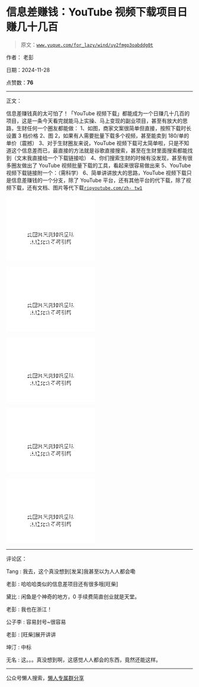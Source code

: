# 信息差赚钱：YouTube 视频下载项目日赚几十几百

> 原文：[`www.yuque.com/for_lazy/wind/uy2fmgp3oabddg0t`](https://www.yuque.com/for_lazy/wind/uy2fmgp3oabddg0t)

作者： 老彭

日期：2024-11-28

点赞数：**76**

* * *

正文：

信息差赚钱真的太可怕了！「YouTube 视频下载」都能成为一个日赚几十几百的项目，这是一条今天看完就能马上实操、马上变现的副业项目，甚至有放大的思路，生财任何一个圈友都能做：
1、如图，商家文案很简单但直接，按照下载时长设置 3 档价格 2、图 2，如果有人需要批量下载多个视频，甚至能卖到 180/单的单价（震撼）
3、对于生财圈友来说，YouTube 视频下载可太简单啦，只是不知道这个信息差而已，最直接的方法就是谷歌直接搜索，甚至在生财里面搜索都能找到（文末我直接给一个下载链接哈）
4、你们搜索生财的时候有没发现，甚至有很多圈友做出了 YouTube 视频批量下载的工具，看起来很容易做出来 5、YouTube 视频下载链接附一个：（需科学）
6、简单讲讲放大的思路，YouTube 视频下载只是信息差赚钱的一个分支，除了 YouTube 平台，还有其他平台的代下载，除了视频下载，还有文档、图片等代下载[`ripyoutube.com/zh-
tw1`](https://ripyoutube.com/zh-tw1)

![](img/91fb04391f292eb98fb2aaf898b979e1.png "None")

![](img/9e1055126804fcada383be02f42626b3.png "None")

![](img/7252d4d403793a903e14d77d910d05f1.png "None")

![](img/88a764f3ab0a71929e133087cb6a8613.png "None")

![](img/cbdcafc7077b360e291ecf86269818c5.png "None")

* * *

评论区：

Tang : 我去，这个真没想到[发呆]我甚至以为人人都会嘞

老彭 : 哈哈哈类似的信息差项目还有很多哦[旺柴]

黛比 : 闲鱼是个神奇的地方，0 手续费简直创业就是天堂。

老彭 : 我也在浙江！

公子李 : 容易封号~很容易

老彭 : [旺柴]展开讲讲

坤汀 : 中标

无名 : 这。。。真没想到啊，这感觉人人都会的东西，竟然还能这样。

* * *

公众号懒人搜索，[懒人专属群分享](https://lazybook.fun/#/blog/group)
